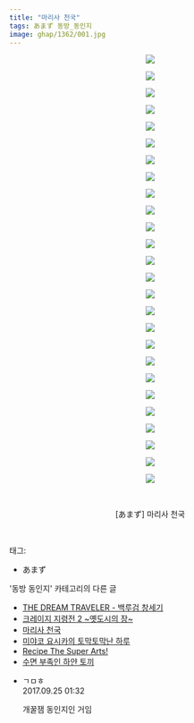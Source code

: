 ```yaml
---
title: "마리사 천국"
tags: あまず 동방_동인지
image: ghap/1362/001.jpg
---
```

<div class="article">
<p style="text-align: center; clear: none; float: none;"><img src="{{ site.nasurl }}/ghap/1362/001.jpg"/></p>
<p style="text-align: center; clear: none; float: none;"><img src="{{ site.nasurl }}/ghap/1362/002.jpg"/></p>
<p style="text-align: center; clear: none; float: none;"><img src="{{ site.nasurl }}/ghap/1362/003.jpg"/></p>
<p style="text-align: center; clear: none; float: none;"><img src="{{ site.nasurl }}/ghap/1362/004.jpg"/></p>
<p style="text-align: center; clear: none; float: none;"><img src="{{ site.nasurl }}/ghap/1362/005.jpg"/></p>
<p style="text-align: center; clear: none; float: none;"><img src="{{ site.nasurl }}/ghap/1362/006.jpg"/></p>
<p style="text-align: center; clear: none; float: none;"><img src="{{ site.nasurl }}/ghap/1362/007.jpg"/></p>
<p style="text-align: center; clear: none; float: none;"><img src="{{ site.nasurl }}/ghap/1362/008.jpg"/></p>
<p style="text-align: center; clear: none; float: none;"><img src="{{ site.nasurl }}/ghap/1362/009.jpg"/></p>
<p style="text-align: center; clear: none; float: none;"><img src="{{ site.nasurl }}/ghap/1362/010.jpg"/></p>
<p style="text-align: center; clear: none; float: none;"><img src="{{ site.nasurl }}/ghap/1362/011.jpg"/></p>
<p style="text-align: center; clear: none; float: none;"><img src="{{ site.nasurl }}/ghap/1362/012.jpg"/></p>
<p style="text-align: center; clear: none; float: none;"><img src="{{ site.nasurl }}/ghap/1362/013.jpg"/></p>
<p style="text-align: center; clear: none; float: none;"><img src="{{ site.nasurl }}/ghap/1362/014.jpg"/></p>
<p style="text-align: center; clear: none; float: none;"><img src="{{ site.nasurl }}/ghap/1362/015.jpg"/></p>
<p style="text-align: center; clear: none; float: none;"><img src="{{ site.nasurl }}/ghap/1362/016.jpg"/></p>
<p style="text-align: center; clear: none; float: none;"><img src="{{ site.nasurl }}/ghap/1362/017.jpg"/></p>
<p style="text-align: center; clear: none; float: none;"><img src="{{ site.nasurl }}/ghap/1362/018.jpg"/></p>
<p style="text-align: center; clear: none; float: none;"><img src="{{ site.nasurl }}/ghap/1362/019.jpg"/></p>
<p style="text-align: center; clear: none; float: none;"><img src="{{ site.nasurl }}/ghap/1362/020.jpg"/></p>
<p style="text-align: center; clear: none; float: none;"><img src="{{ site.nasurl }}/ghap/1362/021.jpg"/></p>
<p style="text-align: center; clear: none; float: none;"><img src="{{ site.nasurl }}/ghap/1362/022.jpg"/></p>
<p style="text-align: center; clear: none; float: none;"><img src="{{ site.nasurl }}/ghap/1362/023.jpg"/></p>
<p style="text-align: center; clear: none; float: none;"><img src="{{ site.nasurl }}/ghap/1362/024.jpg"/></p>
<p style="text-align: center; clear: none; float: none;"><img src="{{ site.nasurl }}/ghap/1362/025.jpg"/></p>
<p style="text-align: center; clear: none; float: none;"><img src="{{ site.nasurl }}/ghap/1362/026.jpg"/></p>
<p style="text-align: center; clear: none; float: none;"><br/></p>
<p style="text-align: center; clear: none; float: none;">[あまず] 마리사 천국</p>
<p><br/></p>
</div><div class="tagTrail">
<p>태그: </p>
<ul>
<li>あまず</li>
</ul>
</div><div class="another">
<p>'동방 동인지' 카테고리의 다른 글</p>
<ul>
<li><a href="/2016-08-05-ghap_1364">THE DREAM TRAVELER - 백루검 창세기</a></li>
<li><a href="/2016-08-05-ghap_1363">크레이지 지령전 2 ~옛도시의 장~</a></li>
<li><a href="/2016-08-05-ghap_1362">마리사 천국</a></li>
<li><a href="/2016-08-05-ghap_1361">미야코 요시카의 토막토막난 하루</a></li>
<li><a href="/2016-08-05-ghap_1360">Recipe The Super Arts!</a></li>
<li><a href="/2016-08-05-ghap_1359">수면 부족인 하얀 토끼</a></li>
</ul>
</div><div class="cb_module cb_fluid">
<div class="cb_wrt cb_profile">
<div class="comment">
<ul>
<li class="cb_thumb_off" id="comment15089826">
<div class="cb_comment_area">
<div class="cb_info_area">
<div class="cb_section">
<span class="cb_nick_name">ㄱㅁㅎ</span>
</div>
<div class="cb_section">
<span class="cb_date">2017.09.25 01:32 </span>
</div>
</div>
<div class="cb_dsc_comment">
<p class="cb_dsc">
											개꿀잼 동인지인 거임
										</p>
</div>
</div></li>
</ul>
</div>
</div><!-- commentList close -->
</div>
<br/>
<p id="refer"></p>
<br/>
